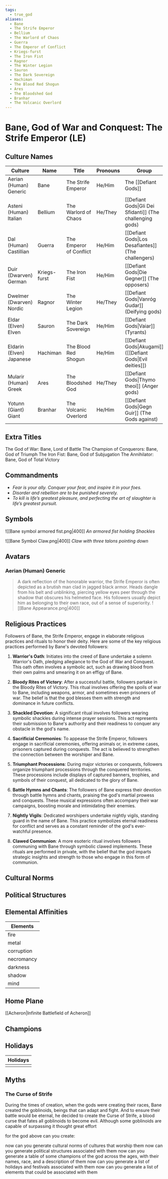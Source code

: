 ```yaml
---
tags:
  - true_god
aliases:
  - Bane
  - The Strife Emperor 
  - Bellium 
  - The Warlord of Chaos 
  - Guerra 
  - The Emperor of Conflict 
  - Kriegs-furst 
  - The Iron Fist 
  - Ragnor 
  - The Winter Legion 
  - Sauron 
  - The Dark Sovereign 
  - Hachiman 
  - The Blood Red Shogun 
  - Ares 
  - The Bloodshed God
  - Branhar 
  - The Volcanic Overlord 
---
```

# Bane, God of War and Conquest: The Strife Emperor (LE)

## Culture Names

| Culture | Name | Title | Pronouns | Group |
| ---- | ---- | ---- | ---- | ---- |
| Aerian (Human) Generic | Bane | The Strife Emperor | He/Him | The [[Defiant Gods]] |
| Asteni (Human) Italian | Bellium | The Warlord of Chaos | He/They | [[Defiant Gods\|Gli Dei Sfidanti]] (The challenging gods) |
| Dal (Human) Castillian | Guerra | The Emperor of Conflict | He/Him | [[Defiant Gods\|Los Desafiantes]] (The challengers) |
| Duir (Dwarven) German | Kriegs-furst | The Iron Fist | He/Him | [[Defiant Gods\|Die Gegner]] (The opposers) |
| Dwelmer (Dwarven) Nordic | Ragnor | The Winter Legion | He/They | [[Defiant Gods\|Vanróg Gudar]] (Deifying gods) |
| Eldar (Elven) Elven | Sauron | The Dark Sovereign | He/Him | [[Defiant Gods\|Vaiar]] (Tyrants) |
| Eldarin (Elven) Japanese | Hachiman | The Blood Red Shogun | He/Him | [[Defiant Gods\|Akugami]] ([[Defiant Gods\|Evil deities]]) |
| Mularir (Human) Greek | Ares | The Bloodshed God | He/They | [[Defiant Gods\|Thymo theoí]] (Anger gods) |
| Yotunn (Giant) Giant | Branhar | The Volcanic Overlord | He/Him | [[Defiant Gods\|Gegn Guir]] (The Gods against) |

## Extra Titles

The God of War: Bane, Lord of Battle
The Champion of Conquerors: Bane, God of Triumph
The Iron Fist: Bane, God of Subjugation
The Annihilator: Bane, God of Total Victory

## Commandments

- *Fear is your ally. Conquer your fear, and inspire it in your foes.*
- *Disorder and rebellion are to be punished severely.*
- *To kill is life’s greatest pleasure, and perfecting the art of slaughter is life’s greatest pursuit.*

## Symbols


![[Bane symbol armored fist.png|400]]
*An armored fist holding Shackles*

![[Bane Symbol Claw.png|400]]
*Claw with three talons pointing down*

## Avatars
### Aerian (Human) Generic
> A dark reflection of the honorable warrior, the Strife Emperor is often depicted as a brutish man clad in jagged black armor. Heads dangle from his belt and unblinking, piercing yellow eyes peer through the shadow that obscures his helmeted face. His followers usually depict him as belonging to their own race, out of a sense of superiority.
![[Bane Appearance.png|400]]

## Religious Practices

Followers of Bane, the Strife Emperor, engage in elaborate religious practices and rituals to honor their deity. Here are some of the key religious practices performed by Bane's devoted followers:

1. **Warrior's Oath**: Initiates into the creed of Bane undertake a solemn Warrior's Oath, pledging allegiance to the God of War and Conquest. This oath often involves a symbolic act, such as drawing blood from their own palms and smearing it on an effigy of Bane.
    
2. **Bloody Rites of Victory**: After a successful battle, followers partake in the Bloody Rites of Victory. This ritual involves offering the spoils of war to Bane, including weapons, armor, and sometimes even prisoners of war. The belief is that the god blesses them with strength and dominance in future conflicts.
    
3. **Shackled Devotion**: A significant ritual involves followers wearing symbolic shackles during intense prayer sessions. This act represents their submission to Bane's authority and their readiness to conquer any obstacle in the god's name.
    
4. **Sacrificial Ceremonies**: To appease the Strife Emperor, followers engage in sacrificial ceremonies, offering animals or, in extreme cases, prisoners captured during conquests. The act is believed to strengthen the connection between the worshiper and Bane.
    
5. **Triumphant Processions**: During major victories or conquests, followers organize triumphant processions through the conquered territories. These processions include displays of captured banners, trophies, and symbols of their conquest, all dedicated to the glory of Bane.
    
6. **Battle Hymns and Chants**: The followers of Bane express their devotion through battle hymns and chants, praising the god's martial prowess and conquests. These musical expressions often accompany their war campaigns, boosting morale and intimidating their enemies.
    
7. **Nightly Vigils**: Dedicated worshipers undertake nightly vigils, standing guard in the name of Bane. This practice symbolizes eternal readiness for conflict and serves as a constant reminder of the god's ever-watchful presence.
    
8. **Clawed Communion**: A more esoteric ritual involves followers communing with Bane through symbolic clawed implements. These rituals are performed in private, with the belief that the god imparts strategic insights and strength to those who engage in this form of communion.

## Cultural Norms

## Political Structures

## Elemental Affinities

| Elements |
| ---- |
| fire |
| metal |
| corruption |
| necromancy |
| darkness |
| shadow |
| mind |

## Home Plane

[[Acheron|Infinite Battlefield of Acheron]]

## Champions

## Holidays

| Holidays |
| ---- |
|  |

## Myths

### The Curse of Strife

During the times of creation, when the gods were creating their races, Bane created the goblinoids, beings that can adapt and fight. And to ensure their battle would be eternal, he decided to create the Curse of Strife, a blood curse that fates all goblinoids to become evil. Although some goblinoids are capable of surpassing it thought great effort


for the god above can you create:

now can you generate cultural norms of cultures that worship them
now can you generate political structures associated with them
now can you generate a table of some champions of the god across the ages, with their names, race, and a description of them
now can you generate a list of holidays and festivals associated with them
now can you generate a list of elements that could be associated with them